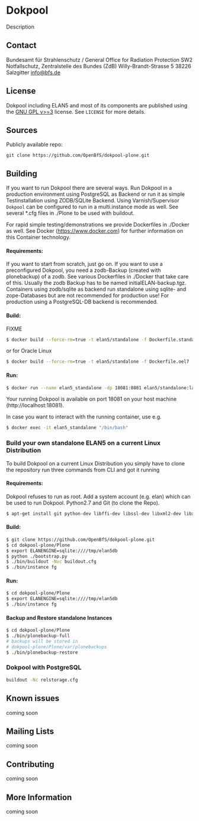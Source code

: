 # Dokpool
Description

Contact
-------
Bundesamt für Strahlenschutz / General Office for Radiation Protection
SW2 Notfallschutz, Zentralstelle des Bundes (ZdB)
Willy-Brandt-Strasse 5
38226 Salzgitter
info@bfs.de

License
------
Dokpool including ELAN5 and most of its components are published using the [GNU GPL v>=3](http://www.gnu.org/licenses/gpl-3.0) license.
See `LICENSE` for more details.

Sources
---------
Publicly available repo:
```
git clone https://github.com/OpenBfS/dokpool-plone.git
```

## Building
If you want to run Dokpool there are several ways. Run Dokpool in a production environment using PostgreSQL as Backend or run it as simple Testinstallation using ZODB/SQLite Backend. Using Varnish/Supervisor `Dokpool` can be configured to run in a multi.instance mode as well. See several *.cfg files in ./Plone to be used with buildout.

For rapid simple testing/demonstrations we provide Dockerfiles in ./Docker as well. See Docker (https://www.docker.com) for further information on this Container technology.

#### Requirements:
If you want to start from scratch, just go on. If you want to use a preconfigured Dokpool, you need a zodb-Backup (created with plonebackup) of a zodb. See various Dockerfiles in ./Docker that take care of this. Usually the zodb Backup has to be named initialELAN-backup.tgz. Containers using zodb/sqlite as backend run standalone using sqlite- and zope-Databases but are not recommended for production use! For production using a PostgreSQL-DB backend is recommended.

#### Build:
FIXME
```sh
$ docker build --force-rm=true -t elan5/standalone -f Dockerfile.standalone .
```
or for Oracle Linux
```sh
$ docker build --force-rm=true -t elan5/standalone -f Dockerfile.oel7 .
```
#### Run:
```sh
$ docker run --name elan5_standalone -dp 18081:8081 elan5/standalone:latest
```
Your running Dokpool is available on port 18081 on your host machine (http://localhost:18081).

In case you want to interact with the running container, use e.g.
```sh
$ docker exec -it elan5_standalone "/bin/bash"
```

### Build your own standalone ELAN5 on a current Linux Distribution
To build Dokpool on a current Linux Distribution you simply have to clone the repository run three commands from CLI and got it running 

#### Requirements:
Dokpool refuses to run as root. Add a system account (e.g. elan) which can be used to run Dokpool.
Python2.7 and Git (to clone the Repo).
```sh
$ apt-get install git python-dev libffi-dev libssl-dev libxml2-dev libxslt-dev postgresql-server-dev libjpeg-turbo8-dev gcc
```

#### Build:

```sh
$ git clone https://github.com/OpenBfS/dokpool-plone.git
$ cd dokpool-plone/Plone
$ export ELANENGINE=sqlite:////tmp/elan5db
$ python ./bootstrap.py
$ ./bin/buildout -Nvc buildout.cfg
$ ./bin/instance fg
```

#### Run:

```sh
$ cd dokpool-plone/Plone
$ export ELANENGINE=sqlite:////tmp/elan5db
$ ./bin/instance fg
```

#### Backup and Restore standalone Instances

```sh
$ cd dokpool-plone/Plone
$ ./bin/plonebackup-full
# backups will be stored in
# dokpool-plone/Plone/var/plonebackups
$ ./bin/plonebackup-restore
```

### Dokpool with PostgreSQL
```sh
buildout -Nc relstorage.cfg
```


## Known issues
coming soon

## Mailing Lists
coming soon

## Contributing
coming soon

## More Information
coming soon


